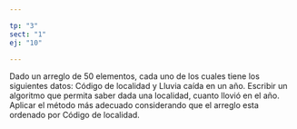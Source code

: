 ```yaml
---

tp: "3"
sect: "1"
ej: "10"

---
```


Dado un arreglo de 50 elementos, cada uno de los cuales tiene los siguientes datos: Código de localidad y Lluvia caída en un año. Escribir un algoritmo que permita saber dada una localidad, cuanto llovió en el año. Aplicar el método más adecuado considerando que el arreglo esta ordenado por Código de localidad.